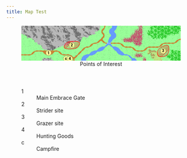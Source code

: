 ```yaml
---
title: Map Test
---
```



<!-- +template map story/iaso/520-embrace svg -->

<!-- map data 1a0e46b35fcbb604ac70d2a07e1335c0937c23c59a0ada70336c7e700d9c3c00
Map
  Title: All-Mother's Embrace
  Theme: Outdoor
  Scale: 0.25mi per point
;;;;;;;;;;;;;;;;;;;;.r.ww.....:..ffffffff   Environment:
;;;;;;;;;;;;;;;;;;;.r.ww.....::.ffffffff.   ; mountain
.;;;;;;;;;;;;;;;;....r.ww...:::..ffff....   w river
...;;;;;;;;;;;;.....r.ww..:::::.........r   . grass
....;;;;;;;;222...rr.rsrrr...::.....rrrr.   : tall grass
.....;;;;..222..rr..ww.ww.rrr...rrrr.3...   f forest
...rrr11rr.....r..www...ww...rrrbbb333fff   r road
rrr...11..rrr.r.www......www.::..bb33ffff   s shallows
.....;;;...c4r.ww...........ww.:..bb..fff   b boulders
                                            
Points of Interest:
1. Main Embrace Gate  (tile: road)
2. Strider site  (tile: grass; overlay: machine site; icon: strider)
3. Grazer site  (tile: grass; overlay: machine site; icon: grazer)
4. Hunting Goods  (icon: merchant)
c. Campfire  (icon: campfire)
-->

<section>
	<figure>
		<svg viewBox="0 0 41 9" xmlns="http://www.w3.org/2000/svg" xmlns:xlink="http://www.w3.org/1999/xlink">
			<style>
				.poi {
					font-family: Roboto, "Open Sans", "Helvetica Neue", Helvetica, Arial, sans-serif;
					font-weight: bold;
					cursor: default;
				}
				.grass-box {
					fill: #99ff99;
					filter: url(#grass-filter);
				}
				.grass-matte {
					fill: #99ff99;
					filter: url(#grass-filter);
				}
				.boulders-round {
					fill: #cc6633;
					filter: url(#boulders-filter);
				}
				.mountain-round {
					fill: #999999;
					filter: url(#mountain-filter);
				}
				.mountain-back {
					fill: #99ff99;
					filter: url(#grass-filter);
				}
				.forest-round {
					fill: url(#forest-dots);
					filter: url(#forest-filter);
				}
				.forest-back {
					fill: #99ff99;
					filter: url(#grass-filter);
				}
				.road-journey {
					fill: #cc8033;
				}
				.road-fore {
					filter: url(#road-filter);
				}
				.river-journey {
					fill: #6699ff;
				}
				.shallows-journey {
					fill: #99bbff;
				}
				.tall-grass-round {
					fill: url(#tall-grass-dots);
					filter: url(#tall-grass-filter);
				}
				.tall-grass-back {
					fill: #99ff99;
					filter: url(#grass-filter);
				}
				.machine-site-overlay {
					stroke: #ff0000;
					stroke-width: 0.1px;
					stroke-linejoin: bevel;
					fill: url(#machine-overlay-gradient);
				}
			</style>
			<defs>
				<filter id="grass-filter">
					<feTurbulence baseFrequency="20,15" numOctaves="1" result="noise" type="fractalNoise"></feTurbulence>
					<feColorMatrix in="noise" result="mono" type="matrix" values=" 0 0 0 0 0, 0 0 0 0 0, 0 0 0 0 0, 0 0 0 -2.5 1 "></feColorMatrix>
					<feBlend in="SourceGraphic" in2="mono" mode="multiply" result="withNoise"></feBlend>
					<feComposite in="withNoise" in2="SourceGraphic" operator="in"></feComposite>
				</filter>
				<filter id="boulders-filter">
					<feTurbulence baseFrequency="0.3" numOctaves="5" result="noise" type="fractalNoise"></feTurbulence>
					<feDiffuseLighting in="noise" lighting-color="white" result="diffLight" surfaceScale="100"><feDistantLight azimuth="135" elevation="50" /></feDiffuseLighting>
					<feTurbulence baseFrequency="1" numOctaves="2" result="turbulence" type="turbulence"></feTurbulence>
					<feDisplacementMap in="SourceGraphic" in2="turbulence" result="bump" scale="1" xChannelSelector="R" yChannelSelector="G"></feDisplacementMap>
					<feComposite in="diffLight" in2="bump" operator="in" result="textured"></feComposite>
					<feComposite in="bump" in2="textured" k2="1.35" k3="-1" operator="arithmetic"></feComposite>
				</filter>
				<filter id="mountain-filter">
					<feTurbulence baseFrequency="0.4" numOctaves="6" result="noise" type="fractalNoise"></feTurbulence>
					<feDiffuseLighting in="noise" lighting-color="white" result="diffLight" surfaceScale="100"><feDistantLight azimuth="135" elevation="50" /></feDiffuseLighting>
					<feTurbulence baseFrequency="1" numOctaves="2" result="turbulence" type="turbulence"></feTurbulence>
					<feDisplacementMap in="SourceGraphic" in2="turbulence" result="bump" scale="1" xChannelSelector="R" yChannelSelector="G"></feDisplacementMap>
					<feComposite in="diffLight" in2="bump" operator="in" result="textured"></feComposite>
					<feComposite in="bump" in2="textured" k2="1.5" k3="-0.5" operator="arithmetic"></feComposite>
				</filter>
				<filter id="forest-filter">
					<feTurbulence baseFrequency="2" numOctaves="1" result="turbulence" type="turbulence"></feTurbulence>
					<feDisplacementMap in="SourceGraphic" in2="turbulence" scale="1" xChannelSelector="R" yChannelSelector="G"></feDisplacementMap>
					<feGaussianBlur stdDeviation="0.01"></feGaussianBlur>
				</filter>
				<pattern height="86" id="forest-dots" patternTransform="scale(0.02) rotate(30)" patternUnits="userSpaceOnUse" width="100">
					<rect fill="#33cc33" height="86%" width="100%"></rect>
					<circle cx="0" cy="44" fill="#33cc33" id="forest-dot" r="22"></circle>
					<use href="#forest-dot" transform="translate(48,0)"></use>
					<use href="#forest-dot" transform="translate(25,-44)"></use>
					<use href="#forest-dot" transform="translate(75,-44)"></use>
					<use href="#forest-dot" transform="translate(100,0)"></use>
					<use href="#forest-dot" transform="translate(75,42)"></use>
					<use href="#forest-dot" transform="translate(25,42)"></use>
				</pattern>
				<filter id="road-filter"><feGaussianBlur stdDeviation="0.01"></feGaussianBlur></filter>
				<rect fill="#6699ff" height="1" id="river" rx="0.1" ry="0.1" stroke="none" width="1"><title>river</title></rect>
				<rect fill="#99bbff" height="1" id="shallows" rx="0.1" ry="0.1" stroke="none" width="1"><title>shallows</title></rect>
				<filter id="tall-grass-filter">
					<feTurbulence baseFrequency="4" numOctaves="4" result="turbulence" type="turbulence"></feTurbulence>
					<feDisplacementMap in="SourceGraphic" in2="turbulence" scale="1" xChannelSelector="R" yChannelSelector="G"></feDisplacementMap>
					<feGaussianBlur stdDeviation="0.01"></feGaussianBlur>
				</filter>
				<pattern height="86" id="tall-grass-dots" patternTransform="scale(0.01) rotate(60)" patternUnits="userSpaceOnUse" width="100">
					<rect fill="#cc3366" height="86%" width="100%"></rect>
					<circle cx="0" cy="44" fill="#cc3366" id="tall-grass-dot" r="22"></circle>
					<use href="#tall-grass-dot" transform="translate(48,0)"></use>
					<use href="#tall-grass-dot" transform="translate(25,-44)"></use>
					<use href="#tall-grass-dot" transform="translate(75,-44)"></use>
					<use href="#tall-grass-dot" transform="translate(100,0)"></use>
					<use href="#tall-grass-dot" transform="translate(75,42)"></use>
					<use href="#tall-grass-dot" transform="translate(25,42)"></use>
				</pattern>
				<linearGradient gradientUnits="userSpaceOnUse" id="machine-overlay-gradient" spreadMethod="repeat" x1="0" x2="0.2" y1="0" y2="0.2">
					<stop offset="0%" stop-color="#ff0000ff"></stop>
					<stop offset="50%" stop-color="#ff000000"></stop>
				</linearGradient>
				<rect fill="transparent" height="1" id="--background" width="1"></rect>
				<circle fill="#ffff99" id="--poi" r="0.7" stroke="#80804d" stroke-width="0.07"></circle>
			</defs>
			<g class="layer-B">
				<rect class="grass-matte" height="11" width="43" x="-1" y="-1"></rect>
				<g class="boulders-group">
					<path class="boulders-round" d="M33.5,6 Q35,6,35,7 Q35,8,35.5,8 Q36,8,36,9 Q36,10,35,10 Q34,10,34,9 Q34,8,33.5,8 Q33,8,33,7.5 Q33,7,32.5,7 Q32,7,32,6.5 Q32,6,32.5,6 Q33,6,32.5,6 Q32,6,33.5,6 z"><title>boulders</title></path>
				</g>
				<g class="mountain-group">
					<path class="mountain-round" d="M9.5,-1 Q20,-1,20,0 Q20,1,19.5,1 Q19,1,19,1.5 Q19,2,18,2 Q17,2,17,2.5 Q17,3,16,3 Q15,3,15,3.5 Q15,4,13.5,4 Q12,4,12,4.5 Q12,5,10.5,5 Q9,5,9,5.5 Q9,6,7,6 Q5,6,5,5.5 Q5,5,4.5,5 Q4,5,4,4.5 Q4,4,3.5,4 Q3,4,3,3.5 Q3,3,2,3 Q1,3,1,2.5 Q1,2,0,2 Q-1,2,-1,0.5 Q-1,-1,0,-1 Q1,-1,0,-1 Q0,0,9.5,-1 z"><title>mountain</title></path>
				</g>
				<g class="mountain-group">
					<path class="mountain-round" d="M6.5,8 Q8,8,8,9 Q8,10,6.5,10 Q5,10,5,9 Q5,8,5.5,8 Q6,8,5.5,8 Q5,8,6.5,8 z"><title>mountain</title></path>
				</g>
				<g class="forest-group">
					<path class="forest-round" d="M37.5,-1 Q42,-1,42,0 Q42,1,41,1 Q40,1,40,1.5 Q40,2,38.5,2 Q37,2,37,2.5 Q37,3,35,3 Q33,3,33,2.5 Q33,2,32.5,2 Q32,2,32,1.5 Q32,1,32.5,1 Q33,1,33,0 Q33,-1,33.5,-1 Q34,-1,33.5,-1 Q33,0,37.5,-1 z"><title>forest</title></path>
				</g>
				<g class="forest-group">
					<path class="forest-round" d="M40,6 Q42,6,42,8 Q42,10,40,10 Q38,10,38,9 Q38,8,37.5,8 Q37,8,37,7.5 Q37,7,37.5,7 Q38,7,38,6.5 Q38,6,38.5,6 Q39,6,38.5,6 Q38,6,40,6 z"><title>forest</title></path>
				</g>
				<g class="road-journey">
					<path d="M21.3,0 h0.4 Q21.5,0.5,21.3,1 l-0.17,0.13 l-0.26,-0.26 l0.13,-0.17 Q21.5,0.5,21.3,0 z"><title>road</title></path>
					<path d="M20.7,1 l0.17,-0.13 l0.26,0.26 l-0.13,0.17 q-0.2,0.2,0,0.4 l0.13,0.17 l-0.26,0.26 l-0.17,-0.13 Q20.5,1.5,20.7,1 z"><title>road</title></path>
					<path d="M21,2.3 l-0.13,-0.17 l0.26,-0.26 l0.17,0.13 Q21.5,2.5,21.3,3 l-0.17,0.13 l-0.26,-0.26 l0.13,-0.17 q0.2,-0.2,0,-0.4 z"><title>road</title></path>
					<path d="M20.7,3 l0.17,-0.13 l0.26,0.26 l-0.13,0.17 q-0.2,0.2,0,0.4 l0.13,0.17 l-0.26,0.26 l-0.17,-0.13 q-0.2,-0.2,-0.4,0 l-0.17,0.13 l-0.26,-0.26 l0.13,-0.17 Q20.5,3.5,20.7,3 z"><title>road</title></path>
					<path d="M19,4.3 v0.4 Q18.5,4.5,18.3,5 l-0.17,0.13 l-0.26,-0.26 l0.13,-0.17 Q18.5,4.5,19,4.3 z"><title>road</title></path>
					<path d="M19.7,4 l0.17,-0.13 l0.26,0.26 l-0.13,0.17 Q19.5,4.5,19,4.7 v-0.4 Q19.5,4.5,19.7,4 z"><title>road</title></path>
					<path d="M21,4.3 l-0.13,-0.17 l0.26,-0.26 l0.17,0.13 Q21.5,4.5,22,4.3 v0.4 Q21.5,4.5,21,4.3 z"><title>road</title></path>
					<path d="M17,5.3 v0.4 Q16.5,5.5,16.3,6 l-0.17,0.13 l-0.26,-0.26 l0.13,-0.17 Q16.5,5.5,17,5.3 z"><title>road</title></path>
					<path d="M17.7,5 l0.17,-0.13 l0.26,0.26 l-0.13,0.17 Q17.5,5.5,17,5.7 v-0.4 Q17.5,5.5,17.7,5 z"><title>road</title></path>
					<path d="M4,6.3 v0.4 Q3.5,6.5,3.3,7 l-0.17,0.13 l-0.26,-0.26 l0.13,-0.17 Q3.5,6.5,4,6.3 z"><title>road</title></path>
					<path d="M5,6.3 v0.4 Q4.5,6.5,4,6.7 v-0.4 Q4.5,6.5,5,6.3 z"><title>road</title></path>
					<path d="M6,6.3 v0.4 l0.13,0.17 l-0.26,0.26 l-0.17,-0.13 Q5.5,6.5,5,6.7 v-0.4 Q5.5,6.5,6,6.3 z"><title>road</title></path>
					<path d="M7,6.3 v0.4 l0.13,0.17 l-0.26,0.26 l-0.17,-0.13 h-0.4 h-0.3 v-0.3 v-0.4 Q6.5,6.5,7,6.3 z"><title>road</title></path>
					<path d="M8,6.3 v0.4 v0.3 h-0.3 h-0.4 l-0.17,0.13 l-0.26,-0.26 l0.13,-0.17 v-0.4 Q7.5,6.5,8,6.3 z"><title>road</title></path>
					<path d="M9,6.3 v0.4 Q8.5,6.5,8.3,7 l-0.17,0.13 l-0.26,-0.26 l0.13,-0.17 v-0.4 Q8.5,6.5,9,6.3 z"><title>road</title></path>
					<path d="M10,6.7 l0.13,0.17 l-0.26,0.26 l-0.17,-0.13 Q9.5,6.5,9,6.7 v-0.4 Q9.5,6.5,10,6.7 z"><title>road</title></path>
					<path d="M15.7,6 l0.17,-0.13 l0.26,0.26 l-0.13,0.17 Q15.5,6.5,15.3,7 l-0.17,0.13 l-0.26,-0.26 l0.13,-0.17 Q15.5,6.5,15.7,6 z"><title>road</title></path>
					<path d="M1,7.3 v0.4 Q0.5,7.5,0,7.7 v-0.4 Q0.5,7.5,1,7.3 z"><title>road</title></path>
					<path d="M2,7.3 v0.4 Q1.5,7.5,1,7.7 v-0.4 Q1.5,7.5,2,7.3 z"><title>road</title></path>
					<path d="M2.7,7 l0.17,-0.13 l0.26,0.26 l-0.13,0.17 Q2.5,7.5,2,7.7 v-0.4 Q2.5,7.5,2.7,7 z"><title>road</title></path>
					<path d="M6,7.3 l-0.13,-0.17 l0.26,-0.26 l0.17,0.13 h0.4 l0.17,-0.13 l0.26,0.26 l-0.13,0.17 v0.4 Q6.5,7.5,6,7.3 z"><title>road</title></path>
					<path d="M7,7.3 l-0.13,-0.17 l0.26,-0.26 l0.17,0.13 h0.4 l0.17,-0.13 l0.26,0.26 l-0.13,0.17 Q7.5,7.5,7,7.7 v-0.4 z"><title>road</title></path>
					<path d="M10,7.3 l-0.13,-0.17 l0.26,-0.26 l0.17,0.13 Q10.5,7.5,11,7.3 v0.4 Q10.5,7.5,10,7.3 z"><title>road</title></path>
					<path d="M12,7.3 v0.4 Q11.5,7.5,11,7.7 v-0.4 Q11.5,7.5,12,7.3 z"><title>road</title></path>
					<path d="M13,7.7 l0.13,0.17 l-0.26,0.26 l-0.17,-0.13 Q12.5,7.5,12,7.7 v-0.4 Q12.5,7.5,13,7.7 z"><title>road</title></path>
					<path d="M14.7,7 l0.17,-0.13 l0.26,0.26 l-0.13,0.17 Q14.5,7.5,14.3,8 l-0.17,0.13 l-0.26,-0.26 l0.13,-0.17 Q14.5,7.5,14.7,7 z"><title>road</title></path>
					<path d="M13,8.3 l-0.13,-0.17 l0.26,-0.26 l0.17,0.13 q0.2,0.2,0.4,0 l0.17,-0.13 l0.26,0.26 l-0.13,0.17 Q13.5,8.5,13.7,9 h-0.4 Q13.5,8.5,13,8.3 z"><title>road</title></path>
					<path d="M21.7,0 h-0.4 Q21.5,-0.5,21.7,0 z"><title>road</title></path>
					<path d="M0,7.3 v0.4 Q-0.5,7.5,0,7.3 z"><title>road</title></path>
					<path d="M13.3,9 h0.4 Q13.5,9.5,13.3,9 z"><title>road</title></path>
				</g>
				<g class="road-journey">
					<path d="M41,3.3 v0.4 Q40.5,3.5,40.3,4 l-0.17,0.13 l-0.26,-0.26 l0.13,-0.17 Q40.5,3.5,41,3.3 z"><title>road</title></path>
					<path d="M24,4.3 v0.4 Q23.5,4.5,23,4.7 v-0.4 Q23.5,4.5,24,4.3 z"><title>road</title></path>
					<path d="M25,4.3 v0.4 Q24.5,4.5,24,4.7 v-0.4 Q24.5,4.5,25,4.3 z"><title>road</title></path>
					<path d="M26,4.7 l0.13,0.17 l-0.26,0.26 l-0.17,-0.13 Q25.5,4.5,25,4.7 v-0.4 Q25.5,4.5,26,4.7 z"><title>road</title></path>
					<path d="M37,4.3 v0.4 Q36.5,4.5,36.3,5 l-0.17,0.13 l-0.26,-0.26 l0.13,-0.17 Q36.5,4.5,37,4.3 z"><title>road</title></path>
					<path d="M38,4.3 v0.4 Q37.5,4.5,37,4.7 v-0.4 Q37.5,4.5,38,4.3 z"><title>road</title></path>
					<path d="M39,4.3 v0.4 Q38.5,4.5,38,4.7 v-0.4 Q38.5,4.5,39,4.3 z"><title>road</title></path>
					<path d="M39.7,4 l0.17,-0.13 l0.26,0.26 l-0.13,0.17 Q39.5,4.5,39,4.7 v-0.4 Q39.5,4.5,39.7,4 z"><title>road</title></path>
					<path d="M26,5.3 l-0.13,-0.17 l0.26,-0.26 l0.17,0.13 Q26.5,5.5,27,5.3 v0.4 Q26.5,5.5,26,5.3 z"><title>road</title></path>
					<path d="M28,5.3 v0.4 Q27.5,5.5,27,5.7 v-0.4 Q27.5,5.5,28,5.3 z"><title>road</title></path>
					<path d="M29,5.7 l0.13,0.17 l-0.26,0.26 l-0.17,-0.13 Q28.5,5.5,28,5.7 v-0.4 Q28.5,5.5,29,5.7 z"><title>road</title></path>
					<path d="M33,5.3 v0.4 Q32.5,5.5,32.3,6 l-0.17,0.13 l-0.26,-0.26 l0.13,-0.17 Q32.5,5.5,33,5.3 z"><title>road</title></path>
					<path d="M34,5.3 v0.4 Q33.5,5.5,33,5.7 v-0.4 Q33.5,5.5,34,5.3 z"><title>road</title></path>
					<path d="M35,5.3 v0.4 Q34.5,5.5,34,5.7 v-0.4 Q34.5,5.5,35,5.3 z"><title>road</title></path>
					<path d="M35.7,5 l0.17,-0.13 l0.26,0.26 l-0.13,0.17 Q35.5,5.5,35,5.7 v-0.4 Q35.5,5.5,35.7,5 z"><title>road</title></path>
					<path d="M29,6.3 l-0.13,-0.17 l0.26,-0.26 l0.17,0.13 Q29.5,6.5,30,6.3 v0.4 Q29.5,6.5,29,6.3 z"><title>road</title></path>
					<path d="M31,6.3 v0.4 Q30.5,6.5,30,6.7 v-0.4 Q30.5,6.5,31,6.3 z"><title>road</title></path>
					<path d="M31.7,6 l0.17,-0.13 l0.26,0.26 l-0.13,0.17 Q31.5,6.5,31,6.7 v-0.4 Q31.5,6.5,31.7,6 z"><title>road</title></path>
					<path d="M41,3.7 v-0.4 Q41.5,3.5,41,3.7 z"><title>road</title></path>
				</g>
				<g class="river-journey">
					<path d="M23.3,0 h0.4 h0.3 v0.3 v0.4 v0.3 h-0.3 h-0.4 l-0.17,0.13 l-0.26,-0.26 l0.13,-0.17 Q23.5,0.5,23.3,0 z"><title>river</title></path>
					<path d="M24.3,0 h0.4 Q24.5,0.5,24.3,1 l-0.17,0.13 l-0.26,-0.26 l0.13,-0.17 v-0.4 v-0.3 h0.3 z"><title>river</title></path>
					<path d="M22.7,1 l0.17,-0.13 l0.26,0.26 l-0.13,0.17 v0.4 l0.13,0.17 l-0.26,0.26 l-0.17,-0.13 Q22.5,1.5,22.7,1 z"><title>river</title></path>
					<path d="M23.3,1 h0.4 l0.17,-0.13 l0.26,0.26 l-0.13,0.17 q-0.2,0.2,0,0.4 l0.13,0.17 l-0.26,0.26 l-0.17,-0.13 h-0.4 h-0.3 v-0.3 v-0.4 v-0.3 h0.3 z"><title>river</title></path>
					<path d="M23,2.3 l-0.13,-0.17 l0.26,-0.26 l0.17,0.13 h0.4 h0.3 v0.3 v0.4 v0.3 h-0.3 h-0.4 l-0.17,0.13 l-0.26,-0.26 l0.13,-0.17 q0.2,-0.2,0,-0.4 z"><title>river</title></path>
					<path d="M24,2.3 l-0.13,-0.17 l0.26,-0.26 l0.17,0.13 Q24.5,2.5,24.3,3 l-0.17,0.13 l-0.26,-0.26 l0.13,-0.17 v-0.4 z"><title>river</title></path>
					<path d="M22.7,3 l0.17,-0.13 l0.26,0.26 l-0.13,0.17 v0.4 v0.3 h-0.3 h-0.4 Q22.5,3.5,22.7,3 z"><title>river</title></path>
					<path d="M23.3,3 h0.4 l0.17,-0.13 l0.26,0.26 l-0.13,0.17 Q23.5,3.5,23.3,4 l-0.17,0.13 l-0.26,-0.26 l0.13,-0.17 v-0.4 v-0.3 h0.3 z"><title>river</title></path>
					<path d="M22.3,4 h0.4 l0.17,-0.13 l0.26,0.26 l-0.13,0.17 q-0.2,0.2,0,0.4 l0.13,0.17 l-0.26,0.26 l-0.17,-0.13 q-0.2,-0.2,-0.4,0 l-0.17,0.13 l-0.26,-0.26 l0.13,-0.17 Q22.5,4.5,22.3,4 z"><title>river</title></path>
					<path d="M21,5.3 v0.4 v0.3 h-0.3 h-0.4 l-0.17,0.13 l-0.26,-0.26 l0.13,-0.17 Q20.5,5.5,21,5.3 z"><title>river</title></path>
					<path d="M21.7,5 l0.17,-0.13 l0.26,0.26 l-0.13,0.17 Q21.5,5.5,21.3,6 l-0.17,0.13 l-0.26,-0.26 l0.13,-0.17 v-0.4 Q21.5,5.5,21.7,5 z"><title>river</title></path>
					<path d="M23,5.3 l-0.13,-0.17 l0.26,-0.26 l0.17,0.13 Q23.5,5.5,24,5.3 v0.4 l0.13,0.17 l-0.26,0.26 l-0.17,-0.13 Q23.5,5.5,23,5.3 z"><title>river</title></path>
					<path d="M25,5.7 l0.13,0.17 l-0.26,0.26 l-0.17,-0.13 h-0.4 h-0.3 v-0.3 v-0.4 Q24.5,5.5,25,5.7 z"><title>river</title></path>
					<path d="M19,6.3 v0.4 v0.3 h-0.3 h-0.4 l-0.17,0.13 l-0.26,-0.26 l0.13,-0.17 Q18.5,6.5,19,6.3 z"><title>river</title></path>
					<path d="M19.7,6 l0.17,-0.13 l0.26,0.26 l-0.13,0.17 v0.4 Q19.5,6.5,19.3,7 l-0.17,0.13 l-0.26,-0.26 l0.13,-0.17 v-0.4 Q19.5,6.5,19.7,6 z"><title>river</title></path>
					<path d="M20.3,6 h0.4 l0.17,-0.13 l0.26,0.26 l-0.13,0.17 Q20.5,6.5,20,6.7 v-0.4 v-0.3 h0.3 z"><title>river</title></path>
					<path d="M24,6.3 l-0.13,-0.17 l0.26,-0.26 l0.17,0.13 h0.4 h0.3 v0.3 v0.4 l0.13,0.17 l-0.26,0.26 l-0.17,-0.13 Q24.5,6.5,24,6.3 z"><title>river</title></path>
					<path d="M25,6.3 l-0.13,-0.17 l0.26,-0.26 l0.17,0.13 Q25.5,6.5,26,6.7 l0.13,0.17 l-0.26,0.26 l-0.17,-0.13 h-0.4 h-0.3 v-0.3 v-0.4 z"><title>river</title></path>
					<path d="M17,7.3 v0.4 v0.3 h-0.3 h-0.4 l-0.17,0.13 l-0.26,-0.26 l0.13,-0.17 Q16.5,7.5,17,7.3 z"><title>river</title></path>
					<path d="M17.7,7 l0.17,-0.13 l0.26,0.26 l-0.13,0.17 v0.4 Q17.5,7.5,17.3,8 l-0.17,0.13 l-0.26,-0.26 l0.13,-0.17 v-0.4 Q17.5,7.5,17.7,7 z"><title>river</title></path>
					<path d="M18.3,7 h0.4 l0.17,-0.13 l0.26,0.26 l-0.13,0.17 Q18.5,7.5,18,7.7 v-0.4 v-0.3 h0.3 z"><title>river</title></path>
					<path d="M25,7.3 l-0.13,-0.17 l0.26,-0.26 l0.17,0.13 h0.4 h0.3 v0.3 v0.4 Q25.5,7.5,25,7.3 z"><title>river</title></path>
					<path d="M26,7.3 l-0.13,-0.17 l0.26,-0.26 l0.17,0.13 Q26.5,7.5,27,7.3 v0.4 Q26.5,7.5,26,7.7 v-0.4 z"><title>river</title></path>
					<path d="M28,7.7 l0.13,0.17 l-0.26,0.26 l-0.17,-0.13 Q27.5,7.5,27,7.7 v-0.4 Q27.5,7.5,28,7.7 z"><title>river</title></path>
					<path d="M15.7,8 l0.17,-0.13 l0.26,0.26 l-0.13,0.17 v0.4 v0.3 h-0.3 h-0.4 Q15.5,8.5,15.7,8 z"><title>river</title></path>
					<path d="M16.3,8 h0.4 l0.17,-0.13 l0.26,0.26 l-0.13,0.17 Q16.5,8.5,16.7,9 h-0.4 h-0.3 v-0.3 v-0.4 v-0.3 h0.3 z"><title>river</title></path>
					<path d="M28,8.3 l-0.13,-0.17 l0.26,-0.26 l0.17,0.13 Q28.5,8.5,29,8.3 v0.4 v0.3 h-0.3 h-0.4 Q28.5,8.5,28,8.3 z"><title>river</title></path>
					<path d="M29.7,9 h-0.4 h-0.3 v-0.3 v-0.4 Q29.5,8.5,29.7,9 z"><title>river</title></path>
					<path d="M23.7,0 h-0.4 Q23.5,-0.5,23.7,0 z"><title>river</title></path>
					<path d="M24.7,0 h-0.4 Q24.5,-0.5,24.7,0 z"><title>river</title></path>
					<path d="M15.3,9 h0.4 Q15.5,9.5,15.3,9 z"><title>river</title></path>
					<path d="M16.3,9 h0.4 Q16.5,9.5,16.3,9 z"><title>river</title></path>
					<path d="M28.3,9 h0.4 Q28.5,9.5,28.3,9 z"><title>river</title></path>
					<path d="M29.3,9 h0.4 Q29.5,9.5,29.3,9 z"><title>river</title></path>
				</g>
				<g class="shallows-journey">
					<path d="M23,4.3 v0.4 Q22.5,4.5,22,4.7 v-0.4 Q22.5,4.5,23,4.3 z"><title>shallows</title></path>
				</g>
				<g class="tall-grass-group">
					<path class="tall-grass-round" d="M30.5,-1 Q31,-1,31,2 Q31,5,30,5 Q29,5,29,4.5 Q29,4,27.5,4 Q26,4,26,3.5 Q26,3,27,3 Q28,3,28,2.5 Q28,2,28.5,2 Q29,2,29,1.5 Q29,1,29.5,1 Q30,1,30,0 Q30,-1,30.5,-1 Q31,-1,30.5,-1 Q30,0,30.5,-1 z"><title>tall grass</title></path>
				</g>
				<g class="tall-grass-group">
					<path class="tall-grass-round" d="M30,7 Q31,7,31,7.5 Q31,8,30,8 Q29,8,29,7.5 Q29,7,29.5,7 Q30,7,29.5,7 Q29,7,30,7 z"><title>tall grass</title></path>
				</g>
				<g class="tall-grass-group">
					<path class="tall-grass-round" d="M31.5,8 Q32,8,32,9 Q32,10,31.5,10 Q31,10,31,9 Q31,8,31.5,8 Q32,8,31.5,8 Q31,8,31.5,8 z"><title>tall grass</title></path>
				</g>
			</g>
			<g class="layer-O">
				<path class="machine-site-overlay" d="M13.5,4 Q15,4,15,4.5 Q15,5,14.5,5.5 Q14,6,12.5,6 Q11,6,11,5.5 Q11,5,11.5,4.5 Q12,4,13.5,4 z"><title>machine site</title></path>
				<path class="machine-site-overlay" d="M37.5,5 Q38,5,38,6 Q38,7,37.5,7.5 Q37,8,36,8 Q35,8,35,7 Q35,6,36,5.5 Q37,5,37.5,5 z"><title>machine site</title></path>
			</g>
			<g class="layer-P">
				<g class="poi-generic-group">
					<title>Strider site</title>
					<use class="poi-generic" href="#--poi" x="13" y="5"></use>
					<text class="poi" dominant-baseline="middle" fill="#000000" font-size="1px" text-anchor="middle" x="12.975" y="5.05">2</text>
				</g>
				<g class="poi-generic-group">
					<title>Grazer site</title>
					<use class="poi-generic" href="#--poi" x="36.5" y="6.5"></use>
					<text class="poi" dominant-baseline="middle" fill="#000000" font-size="1px" text-anchor="middle" x="36.475" y="6.55">3</text>
				</g>
				<g class="poi-generic-group">
					<title>Main Embrace Gate</title>
					<use class="poi-generic" href="#--poi" x="7" y="7"></use>
					<text class="poi" dominant-baseline="middle" fill="#000000" font-size="1px" text-anchor="middle" x="6.975" y="7.05">1</text>
				</g>
				<g class="poi-generic-group">
					<title>Campfire</title>
					<use class="poi-generic" href="#--poi" x="11.5" y="8.5"></use>
					<text class="poi" dominant-baseline="middle" fill="#000000" font-size="1px" text-anchor="middle" x="11.475" y="8.55">c</text>
				</g>
				<g class="poi-generic-group">
					<title>Hunting Goods</title>
					<use class="poi-generic" href="#--poi" x="12.5" y="8.5"></use>
					<text class="poi" dominant-baseline="middle" fill="#000000" font-size="1px" text-anchor="middle" x="12.475" y="8.55">4</text>
				</g>
			</g>
		</svg>
		<figcaption class="points-of-interest avoid-break-before">
			<header>Points of Interest</header>
			<dl>
				<div class="detailed">
					<dt class="poi-id">1</dt>
					<dd class="poi-title"><span class="poi-title">Main Embrace Gate</span></dd>
				</div>
				<div class="detailed">
					<dt class="poi-id">2</dt>
					<dd class="poi-title"><span class="poi-title">Strider site</span></dd>
				</div>
				<div class="detailed">
					<dt class="poi-id">3</dt>
					<dd class="poi-title"><span class="poi-title">Grazer site</span></dd>
				</div>
				<div class="detailed">
					<dt class="poi-id">4</dt>
					<dd class="poi-title"><span class="poi-title">Hunting Goods</span></dd>
				</div>
				<div class="detailed">
					<dt class="poi-id">c</dt>
					<dd class="poi-title"><span class="poi-title">Campfire</span></dd>
				</div>
			</dl>
		</figcaption>
	</figure>
</section>

<!-- -template map story/iaso/520-embrace svg -->
